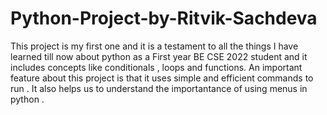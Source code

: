 # Python-Project-by-Ritvik-Sachdeva
This project is my first one and it is a testament to all the things I have learned till now about python as a First year BE CSE 2022 student and it includes concepts like conditionals , loops and functions.
An important feature about this project is that it uses simple and efficient commands to run .
It also helps us to understand the importantance of using menus in python .
